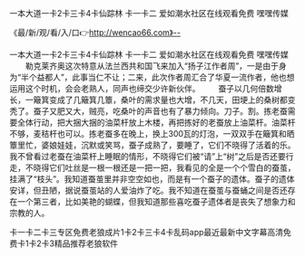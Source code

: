 一本大道一卡2卡三卡4卡仙踪林
卡一卡二
爱如潮水社区在线观看免费
嘿嘿传媒


《最/新/观/看/入/口👉http://wencao66.com》--

一本大道一卡2卡三卡4卡仙踪林
卡一卡二
爱如潮水社区在线观看免费
嘿嘿传媒
　　勒克莱齐奥这次特意从法兰西共和国飞来加入“扬子江作者周”，一是由于身为“半个益都人”，此事当仁不让；二来，此次作者周汇合了华夏一流作者，他也想运用这个时机，会会老熟人，同声也缔交少许新伙伴。
　　蚕子以几何倍数增长，一簸箕变成了几簸箕几簟，桑叶的需求量也大增，不几天，田埂上的桑树都变秃了。蚕子又肥又大，贼亮，吃桑叶的声音也有了暴力倾向。刀子。割。拣老蚕需要全体行动，把大捆大捆的油菜杆放上木楼，再把拣好的老蚕放上油菜杆。油菜杆不够，麦秸杆也可以。拣老蚕多在晚上，换上300瓦的灯泡，一双双手在簸箕和晒簟里忙，婆娘娃娃，沉默或笑骂，蚕子成熟了，要睡了，它们不晓得了活着的乐。我不曾看过老蚕在油菜杆上睡眠的情形，不晓得它们被“请”上“树”之后是否还要行走，不晓得它们吐丝是一根一根还是一把一把，我看见的全是一个个雪白的蚕茧，挂满了“枝头”。我知道蚕茧里并非空空如也，而是有一个蚕子的遗体。蚕子的遗体安详，但丑陋，据说蚕茧站的人爱油炸了吃。我不知道在蚕茧与蚕蛹之间是否还存在一个第三者，比如美艳的蝴蝶，但我知道那些喜吃蚕子遗体者是丧失了想象力和宗教的人。





卡一卡二卡三专区免费老狼成片1卡2卡三卡4卡乱码app最近最新中文字幕高清免费卡1卡2卡3精品推荐老狼软件
